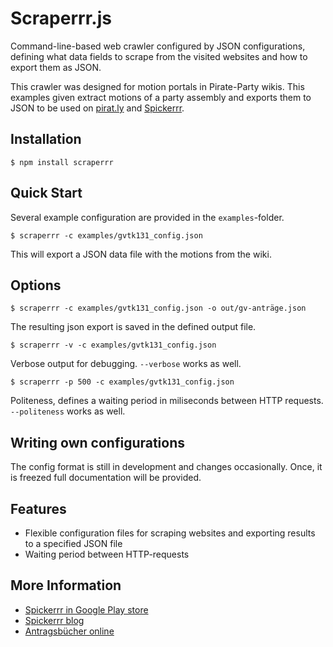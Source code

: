 # Scraperrr.js

Command-line-based web crawler configured by JSON configurations, defining what data fields to scrape from the visited websites and how to export them as JSON.

This crawler was designed for motion portals in Pirate-Party wikis.
This examples given extract motions of a party assembly and exports them to JSON to be used on [pirat.ly](http://www.pirat.ly) and [Spickerrr](http://spickerrr.tumblr.com).


## Installation

    $ npm install scraperrr

## Quick Start

Several example configuration are provided in the `examples`-folder.

    $ scraperrr -c examples/gvtk131_config.json

This will export a JSON data file with the motions from the wiki.

## Options

	$ scraperrr -c examples/gvtk131_config.json -o out/gv-anträge.json

The resulting json export is saved in the defined output file.

    $ scraperrr -v -c examples/gvtk131_config.json

Verbose output for debugging. `--verbose` works as well.

    $ scraperrr -p 500 -c examples/gvtk131_config.json

Politeness, defines a waiting period in miliseconds between HTTP requests. `--politeness` works as well.

## Writing own configurations

The config format is still in development and changes occasionally. Once, it is freezed full documentation will be provided.

## Features

  * Flexible configuration files for scraping websites and exporting results to a specified JSON file
  * Waiting period between HTTP-requests

## More Information

  * [Spickerrr in Google Play store](http://pirat.ly/spickerrr)
  * [Spickerrr blog](http://spickerrr.tumblr.com/)
  * [Antragsbücher online](http://pirat.ly/spicker)

